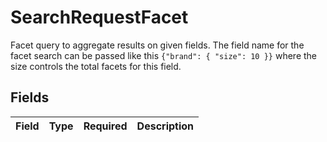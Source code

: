 # SearchRequestFacet

Facet query to aggregate results on given fields. The field name for the facet search can be passed like this `{"brand": { "size": 10 }}` where the size controls the total facets for this field.


## Fields

| Field       | Type        | Required    | Description |
| ----------- | ----------- | ----------- | ----------- |